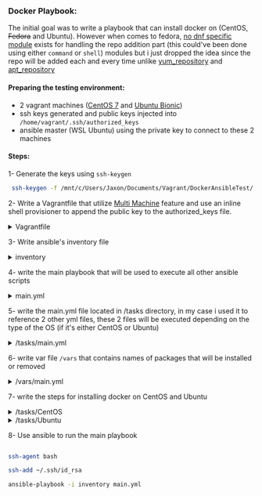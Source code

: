 ### Docker Playbook:
The initial goal was to write a playbook that can install docker on (CentOS, ~~Fedora~~ and Ubuntu).
However when comes to fedora, [no dnf specific module](https://github.com/ansible/ansible/issues/46963) exists for handling the repo addition part (this could've been done using either `command` or `shell`) modules but i just dropped the idea since the repo will be added each and every time unlike [yum_repository](https://docs.ansible.com/ansible/latest/modules/yum_repository_module.html) and [apt_repository](https://docs.ansible.com/ansible/latest/modules/apt_repository_module.html)


#### Preparing the testing environment:
- 2 vagrant machines ([CentOS 7](https://app.vagrantup.com/centos/boxes/7) and [Ubuntu Bionic](https://app.vagrantup.com/ubuntu/boxes/bionic64))
- ssh keys generated and public keys injected into `/home/vagrant/.ssh/authorized_keys`
- ansible master (WSL Ubuntu) using the private key to connect to these 2 machines 

#### Steps:
1- Generate the keys using `ssh-keygen`

```bash
 ssh-keygen -f /mnt/c/Users/Jaxon/Documents/Vagrant/DockerAnsibleTest/.ssh/id_rsa
```

2- Write a Vagrantfile that utilize [Multi Machine](https://www.vagrantup.com/docs/multi-machine/) feature and use an inline shell provisioner to append the public key to the authorized_keys file.

<details><summary>Vagrantfile</summary>
<p>

```Ruby

Vagrant.configure("2") do |config|
    config.vm.synced_folder "./", "/vagrant", type: "virtualbox", disabled: false
    config.vm.box_check_update = false
    config.vbguest.auto_update = false # disable OS related updates on boot
    config.vm.network "forwarded_port", guest: 22, host: 22, # SSH
    auto_correct: true # fix port collisions

    config.vm.define "CentOS7" do |centOS7|
        centOS7.vm.box = "centos/7"
        centOS7.vm.hostname = "CentOS7"
        centOS7.vm.network "public_network", ip: "192.168.1.10"
        centOS7.vm.provision "shell", inline: "echo CentOS 7 && cat /vagrant/.ssh/id_rsa.pub >> /home/vagrant/.ssh/authorized_keys"
    end 

    config.vm.define "Ubuntu" do |ubuntu|
        ubuntu.vm.box = "ubuntu/bionic64"
        ubuntu.vm.hostname = "Ubuntu"
        ubuntu.vm.network "public_network", ip: "192.168.2.10"
        ubuntu.vm.provision "shell", inline: "echo Ubuntu 7 && cat /vagrant/.ssh/id_rsa.pub >> /home/vagrant/.ssh/authorized_keys"
    end

end
```

* vbguest plugin needs to be installed 

` vagrant plugin install vagrant-vbguest `

</p>
</details>


3- Write ansible's inventory file

<details><summary>inventory</summary>
<p>

```

[centos]
server-name-centos ansible_host=192.168.1.10 ansible_user=vagrant ansible_port=22

[ubuntu]
server-name-ubuntu ansible_host=127.0.0.1 ansible_user=vagrant ansible_port=2203

```

</p>
</details>

4- write the main playbook that will be used to execute all other ansible scripts

<details><summary>main.yml</summary>
<p>

```yaml

---
- hosts: all
  remote_user: vagrant
  become: true
  roles:
    - Docker
    
```

</p>
</details>

5- write the main.yml file located in /tasks directory, in my case i used it to reference 2 other yml files, these 2 files will be executed depending on the type of the OS (if it's either CentOS or Ubuntu)

<details><summary>/tasks/main.yml</summary>
<p>

```yaml

---
# tasks file for Docker

# Ubuntu Tasks
- include_tasks: ./Ubuntu.yml
  when: ansible_distribution == "Ubuntu"


# CentOS tasks
- include_tasks: ./CentOS.yml
  when: ansible_distribution == "CentOS"


```

</p>
</details>

6- write var file `/vars` that contains names of packages that will be installed or removed

<details><summary>/vars/main.yml</summary>
<p>

```yaml

---
# vars file for Docker
CentosRM:
  - docker
  - docker-client 
  - docker-common
  - docker-latest
  - docker-latest-logrotate
  - docker-logrotate
  - docker-engine

UbuntuPackages:
  - apt-transport-https 
  - ca-certificates 
  - curl 
  - gnupg-agent 
  - software-properties-common

DockerCentOSPackages:
  - docker-ce 
  - docker-ce-cli 
  - containerd.io

```

</p>
</details>

7- write the steps for installing docker on CentOS and Ubuntu

<details><summary>/tasks/CentOS</summary>
<p>

```yaml

- name: remove old docker version 
  package: 
    name: "{{ CentosRM }}"
    state: absent 

- name: install yum-utils
  package: 
    name: yum-utils
    state: present

- name: Add docker CE repository
  get_url:
      url: https://download.docker.com/linux/centos/docker-ce.repo
      dest: /etc/yum.repos.d/docer-ce.repo

- name: add gpg key for the repo
  rpm_key:
    key: https://download.docker.com/linux/centos/gpg
    fingerprint: 060A61C51B558A7F742B77AAC52FEB6B621E9F35
    state: present


- name: Install docker engine
  package: 
    name: "{{ DockerCentOSPackages }}"
    state: present 

- name: start docker & enable it on boot 
  systemd:
    name: docker
    enabled: yes 
    state: started 

```

</p>
</details>

<details><summary>/tasks/Ubuntu</summary>
<p>

```yaml

- name: remove old docker version [Ubuntu]
  package: 
    name: 
      - docker 
      - docker-engine
      - docker.io
      - containerd
      - runc
    state: absent 

- name: apt-get update 
  apt:
    update_cache: yes

- name: install required Ubuntu packages 
  package:
    name: "{{ UbuntuPackages }}"

- name: Add docker gpg key 
  apt_key:
    id: 9DC858229FC7DD38854AE2D88D81803C0EBFCD88
    url: https://download.docker.com/linux/ubuntu/gpg
    state: present

- name: add repo docker on ubuntu
  apt_repository:
    repo: deb [arch=amd64] https://download.docker.com/linux/ubuntu "{{ansible_distribution_release}}" stable
    state: present

- name: apt-get update 
  apt:
    update_cache: yes

- name: install docker on Ubuntu
  package: 
    name: 
      - docker-ce 
      - docker-ce-cli 
      - containerd.io 
    state: present

```

</p>
</details>

8- Use ansible to run the main playbook 

```bash

ssh-agent bash 

ssh-add ~/.ssh/id_rsa

ansible-playbook -i inventory main.yml

```